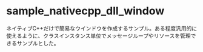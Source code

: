 # sample_nativecpp_dll_window
ネイティブC++だけで簡易なウインドウを作成するサンプル。ある程度汎用的に使えるように、クラスインスタンス単位でメッセージループやリソースを管理できるサンプルとした。
